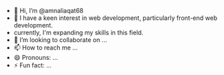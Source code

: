 - 👋 Hi, I’m @amnaliaqat68
- 👀 I have a keen interest in web development, particularly front-end web development.
- currently, I'm expanding my skills in this field.
-  💞️ I’m looking to collaborate on ...
- 📫 How to reach me ...
- 😄 Pronouns: ...
- ⚡ Fun fact: ...

<!---
amnaliaqat68/amnaliaqat68 is a ✨ special ✨ repository because its `README.md` (this file) appears on your GitHub profile.
You can click the Preview link to take a look at your changes.
--->
